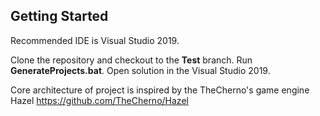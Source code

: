 ## Getting Started
Recommended IDE is Visual Studio 2019.

Clone the repository and checkout to the **Test** branch. Run **GenerateProjects.bat**. Open solution in the Visual Studio 2019.

Core architecture of project is inspired by the TheCherno's game engine Hazel https://github.com/TheCherno/Hazel
